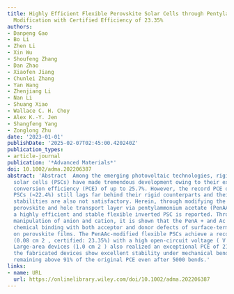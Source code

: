 ```yaml
---
title: Highly Efficient Flexible Perovskite Solar Cells through Pentylammonium Acetate
  Modification with Certified Efficiency of 23.35%
authors:
- Danpeng Gao
- Bo Li
- Zhen Li
- Xin Wu
- Shoufeng Zhang
- Dan Zhao
- Xiaofen Jiang
- Chunlei Zhang
- Yan Wang
- Zhenjiang Li
- Nan Li
- Shuang Xiao
- Wallace C. H. Choy
- Alex K.‐Y. Jen
- Shangfeng Yang
- Zonglong Zhu
date: '2023-01-01'
publishDate: '2025-02-07T02:45:00.420240Z'
publication_types:
- article-journal
publication: '*Advanced Materials*'
doi: 10.1002/adma.202206387
abstract: 'Abstract  Among the emerging photovoltaic technologies, rigid perovskite
  solar cells (PSCs) have made tremendous development owing to their exceptional power
  conversion efficiency (PCE) of up to 25.7%. However, the record PCE of flexible
  PSCs (≈22.4%) still lags far behind their rigid counterparts and their mechanical
  stabilities are also not satisfactory. Herein, through modifying the interface between
  perovskite and hole transport layer via pentylammonium acetate (PenAAc) molecule
  a highly efficient and stable flexible inverted PSC is reported. Through synthetic
  manipulation of anion and cation, it is shown that the PenA + and Ac − have strong
  chemical binding with both acceptor and donor defects of surface‐terminating ends
  on perovskite films. The PenAAc‐modified flexible PSCs achieve a record PCE of 23.68%
  (0.08 cm 2 , certified: 23.35%) with a high open‐circuit voltage ( V OC ) of 1.17 V.
  Large‐area devices (1.0 cm 2 ) also realized an exceptional PCE of 21.52%. Moreover,
  the fabricated devices show excellent stability under mechanical bending, with PCE
  remaining above 91% of the original PCE even after 5000 bends.'
links:
- name: URL
  url: https://onlinelibrary.wiley.com/doi/10.1002/adma.202206387
---
```

